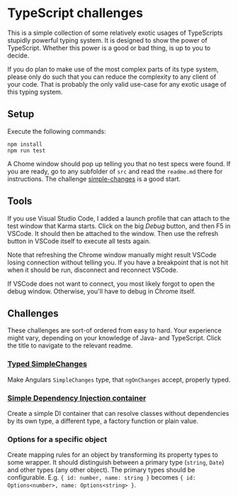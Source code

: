 # TypeScript challenges

This is a simple collection of some relatively exotic usages of TypeScripts stupidly powerful typing system.
It is designed to show the power of TypeScript.
Whether this power is a good or bad thing, is up to you to decide.

If you do plan to make use of the most complex parts of its type system, please only do such that you can reduce the complexity to any client of your code.
That is probably the only valid use-case for any exotic usage of this typing system.

## Setup

Execute the following commands:

```
npm install
npm run test
```

A Chome window should pop up telling you that no test specs were found.
If you are ready, go to any subfolder of `src` and read the `readme.md` there for instructions. The challenge [simple-changes](./src/simple-changes/readme.md) is a good start.

## Tools

If you use Visual Studio Code, I added a launch profile that can attach to the test window that Karma starts.
Click on the big *Debug* button, and then F5 in VSCode.
It should then be attached to the window.
Then use the refresh button in VSCode itself to execute all tests again.

Note that refreshing the Chrome window manually might result VSCode losing connection without telling you.
If you have a breakpoint that is not hit when it should be run, disconnect and reconnect VSCode.

If VSCode does not want to connect, you most likely forgot to open the debug window. Otherwise, you'll have to debug in Chrome itself.

## Challenges

These challenges are sort-of ordered from easy to hard.
Your experience might vary, depending on your knowledge of Java- and TypeScript.
Click the title to navigate to the relevant readme.

### [Typed SimpleChanges](./src/simple-changes/readme.md)

Make Angulars `SimpleChanges` type, that `ngOnChanges` accept, properly typed.

### [Simple Dependency Injection container](src/di-container/readme.md)

Create a simple DI container that can resolve classes without dependencies by its own type, a different type, a factory function or plain value.

### Options for a specific object

Create mapping rules for an object by transforming its property types to some wrapper.
It should distinguish between a primary type (`string`, `Date`) and other types (any other object).
The primary types should be configurable.
E.g. `{ id: number, name: string }` becomes `{ id: Options<number>, name: Options<string> }`.
